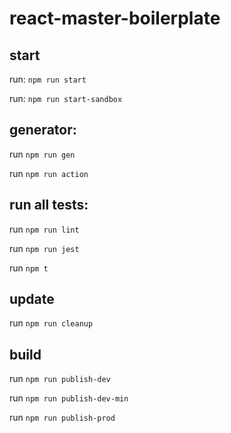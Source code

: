 # react-master-boilerplate


## start
run: `npm run start`

run: `npm run start-sandbox`


## generator:

run `npm run gen`

run `npm run action`


## run all tests: 

run `npm run lint`

run `npm run jest`

run `npm t`


## update

run `npm run cleanup`


## build

run `npm run publish-dev`

run `npm run publish-dev-min`

run `npm run publish-prod`
